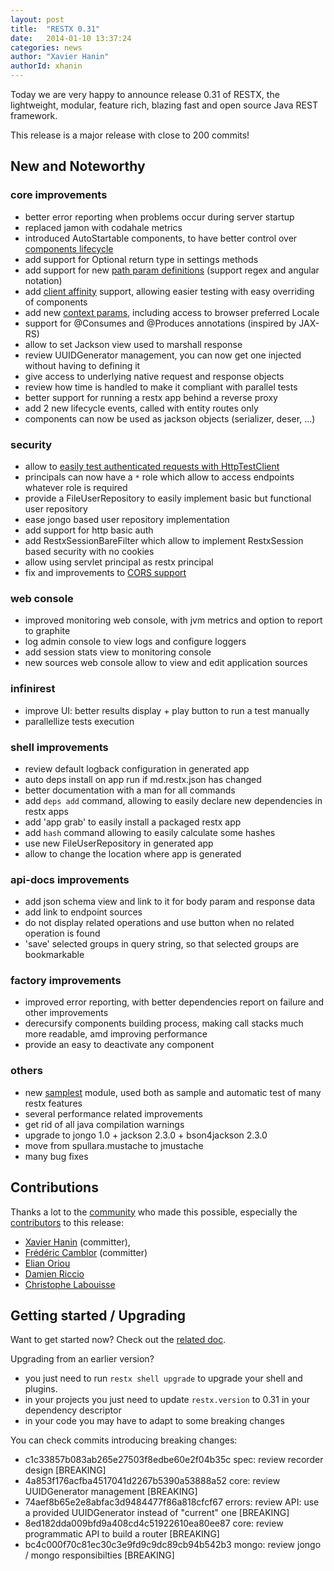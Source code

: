 ```yaml
---
layout: post
title:  "RESTX 0.31"
date:   2014-01-10 13:37:24
categories: news
author: "Xavier Hanin"
authorId: xhanin
---
```



Today we are very happy to announce release 0.31 of RESTX, the lightweight, modular, feature rich, blazing fast and open source Java REST framework.

This release is a major release with close to 200 commits!

## New and Noteworthy

### core improvements

- better error reporting when problems occur during server startup
- replaced jamon with codahale metrics
- introduced AutoStartable components, to have better control over [components lifecycle](/docs/ref-lifecycle.html)
- add support for Optional return type in settings methods
- add support for new [path param definitions](/docs/ref-core.html) (support regex and angular notation)
- add [client affinity](https://github.com/restx/restx/blob/master/restx-samplest/src/test/java/samplest/core/ClientAffinityTest.java) support, allowing easier testing with easy overriding of components
- add new [context params](https://github.com/restx/restx/blob/master/restx-samplest/src/main/java/samplest/core/ContextParamsResource.java), including access to browser preferred Locale
- support for @Consumes and @Produces annotations (inspired by JAX-RS)
- allow to set Jackson view used to marshall response
- review UUIDGenerator management, you can now get one injected without having to defining it
- give access to underlying native request and response objects
- review how time is handled to make it compliant with parallel tests
- better support for running a restx app behind a reverse proxy
- add 2 new lifecycle events, called with entity routes only
- components can now be used as jackson objects (serializer, deser, ...)

### security

- allow to [easily test authenticated requests with HttpTestClient](https://github.com/restx/restx/blob/master/restx-samplest/src/test/java/samplest/core/ParametersResourceTest.java#L22)
- principals can now have a `*` role which allow to access endpoints whatever role is required
- provide a FileUserRepository to easily implement basic but functional user repository
- ease jongo based user repository implementation
- add support for http basic auth
- add RestxSessionBareFilter which allow to implement RestxSession based security with no cookies
- allow using servlet principal as restx principal
- fix and improvements to [CORS support](https://github.com/restx/restx/blob/master/restx-samplest/src/test/java/samplest/cors/CORSSamplestResourceTest.java)

### web console

- improved monitoring web console, with jvm metrics and option to report to graphite
- log admin console to view logs and configure loggers
- add session stats view to monitoring console
- new sources web console allow to view and edit application sources

### infinirest

- improve UI: better results display + play button to run a test manually
- parallellize tests execution

### shell improvements

- review default logback configuration in generated app
- auto deps install on app run if md.restx.json has changed
- better documentation with a man for all commands
- add `deps add` command, allowing to easily declare new dependencies in restx apps
- add 'app grab' to easily install a packaged restx app
- add `hash` command allowing to easily calculate some hashes
- use new FileUserRepository in generated app
- allow to change the location where app is generated

### api-docs improvements

- add json schema view and link to it for body param and response data
- add link to endpoint sources
- do not display related operations and use button when no related operation is found
- 'save' selected groups in query string, so that selected groups are bookmarkable

### factory improvements

- improved error reporting, with better dependencies report on failure and other improvements
- derecursify components building process, making call stacks much more readable, amd improving performance
- provide an easy to deactivate any component

### others

- new [samplest](https://github.com/restx/restx/tree/master/restx-samplest) module, used both as sample and automatic test of many restx features
- several performance related improvements
- get rid of all java compilation warnings
- upgrade to jongo 1.0 + jackson 2.3.0 + bson4jackson 2.3.0
- move from spullara.mustache to jmustache
- many bug fixes

## Contributions

Thanks a lot to the [community](/community/) who made this possible, especially the [contributors](https://github.com/restx/restx/graphs/contributors) to this release:

- [Xavier Hanin](https://github.com/restx/restx/commits?author=xhanin) (committer), 
- [Frédéric Camblor](https://github.com/restx/restx/commits?author=fcamblor) (committer)
- [Elian Oriou](https://github.com/restx/restx/commits?author=walien)
- [Damien Riccio](https://github.com/restx/restx/commits?author=driccio)
- [Christophe Labouisse](https://github.com/restx/restx/commits?author=ggtools)

## Getting started / Upgrading

Want to get started now? Check out the [related doc](/docs/getting-started.html).


Upgrading from an earlier version?

- you just need to run `restx shell upgrade` to upgrade your shell and plugins.
- in your projects you just need to update `restx.version` to 0.31 in your dependency descriptor
- in your code you may have to adapt to some breaking changes

You can check commits introducing breaking changes:

- c1c33857b083ab265e27503f8edbe60e2f04b35c spec: review recorder design [BREAKING]
- 4a853f176acfba4517041d2267b5390a53888a52 core: review UUIDGenerator management [BREAKING]
- 74aef8b65e2e8abfac3d9484477f86a818cfcf67 errors: review API: use a provided UUIDGenerator instead of "current" one [BREAKING]
- 8ed182dda009bfd9a408cd4c51922610ea80ee87 core: review programmatic API to build a router [BREAKING]
- bc4c000f70c81ec30c3e9fd9c9dc89cb94b542b3 mongo: review jongo / mongo responsibilties [BREAKING]
